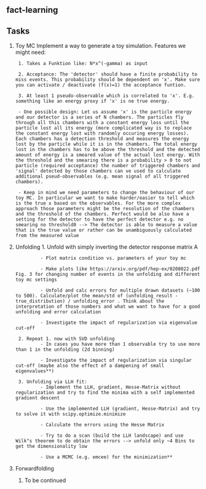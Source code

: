 fact-learning
-------------


Tasks
-------------

1. Toy MC
		Implement a way to generate a toy simulation. Features we might need:

		1. Takes a Funktion like: N*x^(-gamma) as input

		2. Acceptance: The 'detector' should have a finite probability to miss events. This probability should be dependent on 'x'. Make sure you can activate / deactivate (f(x)=1) the acceptance funtion.

		3. At least 1 pseudo-observable which is correlated to 'x'. E.g. something like an energy proxy if 'x' is ne true energy.

		- One possible design: Let us assume 'x' is the particle energy and our detector is a series of N chambers. The particles fly through all this chambers with a constant energy loss until the particle lost all its energy (more complicated way is to replace the constant energy lost with randomly occuring energy losses). Each chambers has a detection threshold and measures the energy lost by the particle while it is in the chambers. The total energy lost in the chambers has to be above the threshold and the detected amount of energy is a smeared value of the actual lost energy. With the threshold and the smearing there is a probability > 0 to not particle (required acceptance) the number of triggered chambers and 'signal' detected by those chambers can ve used to calculate additional pseud-observables (e.g. mean signal of all triggered chambers).

		- Keep in mind we need parameters to change the behaviour of our toy MC. In particular we want to make harder/easier to tell which is the true x based on the observables. For the more complex approach those parameters might be the resolution of the chambers and the threshold of the chambers. Perfect would be also have a setting for the detector to have the perfect detector e.g. no smearing no threshold0 --> The detector is able to measure a value that is the true value or rather can be unambiguously calculated from the measured value


2. Unfolding
		1. Unfold with simply inverting the detector response matrix A

				- Plot matrix condition vs. parameters of your toy mc

				- Make plots like https://arxiv.org/pdf/hep-ex/0208022.pdf Fig. 3 for changing number of events in the unfolding and different toy mc settings

				- Unfold and calc errors for multiple drawn datasets (~100 to 500). Calculate/plot the mean/std of (unfolding_result - true_distribution) / unfolding_error . Think about the interpretation of those numbers and what we want to have for a good unfolding and error calculation

				- Investigate the impact of regularization via eigenvalue cut-off

		2. Repeat 1. now with SVD unfolding
				- In cases you have more than 1 observable try to use more than 1 in the unfolding (2d binning)

				- Investigate the impact of regularization via singular cut-off (maybe also the effect of a dampening of small eigenvalues**)

		3. Unfolding via LLH fit:
				- Implement the LLH, gradient, Hesse-Matrix without regularization and try to find the minima with a self implemented gradient descent

				- Use the implemented LLH (gradient, Hesse-Matrix) and try to solve it with scipy.optimize.minimize

				- Calculate the errors using the Hesse Matrix

				- Try to do a scan (build the LLH landscape) and use Wilk"s theorem to do obtain the errors --> unfold only ~4 Bins to get the dimensionality low

				- Use a MCMC (e.g. emcee) for the minimization**

3. Forwardfolding

	1. To be continued

